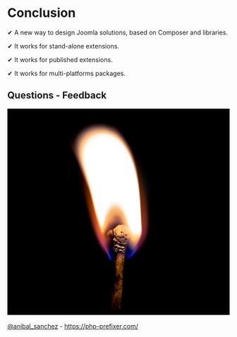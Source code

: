 # Conclusion

✔ A new way to design Joomla solutions, based on Composer and libraries.<!-- .element: class="fragment fade-up" -->

✔ It works for stand-alone extensions.<!-- .element: class="fragment fade-up" -->

✔ It works for published extensions.<!-- .element: class="fragment fade-up" -->

✔ It works for multi-platforms packages.<!-- .element: class="fragment fade-up" -->


## Questions - Feedback <!-- .slide: class="p-small" -->

![alt](images/99-thanks/light-863150_640.jpg)<!-- .element: style="width: 40%" -->

[@anibal_sanchez](https://twitter.com/notifications) - https://php-prefixer.com/